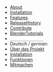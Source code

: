   * [About](About.md)
  * [Installation](Installation.md)
  * [Features](Features.md)
  * [ReleaseHistory](ReleaseHistory.md)
  * [Contribute](Contribute.md)
  * [BlenderTutorials](BlenderTutorials.md)
  * `_______________`
  * _Deutsch / german:_
  * [Über das Projekt](About_DE.md)
  * [Installation](Installation_DE.md)
  * [Funktionen](Funktionen_DE.md)
  * [Mitmachen](Mitmachen_DE.md)
